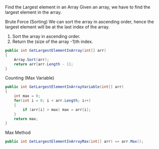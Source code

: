 
Find the Largest element in an Array
Given an array, we have to find the largest element in the array.

Brute Force (Sorting)
We can sort the array in ascending order, hence the largest element will be at the last index of the array. 
1) Sort the array in ascending order.
2) Return the (size of the array -1)th index.

```cs
public int GetLargestElementInArray(int[] arr)
{
	Array.Sort(arr);
	return arr[arr.Length - 1];
}
```


Counting (Max Variable)
```cs
public int GetLargestElementInArrayVariable(int[] arr)
{
	int max = 0;
	for(int i = 0; i < arr.Length; i++)
	{
		if (arr[i] > max) max = arr[i];
	}
	return max;
}
```


Max Method
```cs
public int GetLargestElementInArrayMax(int[] arr) => arr.Max();
```